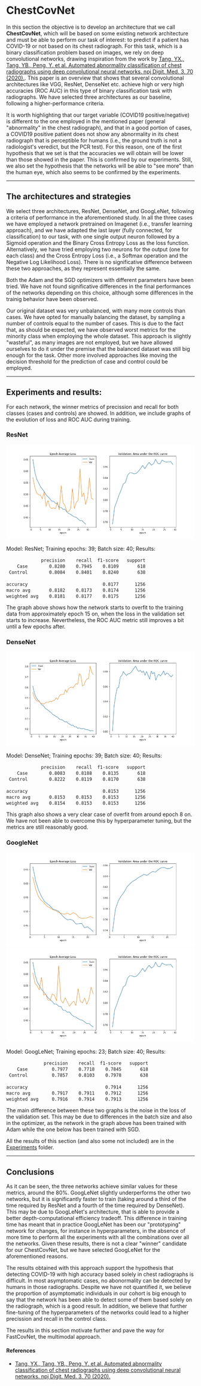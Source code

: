 # ChestCovNet

In this section the objective is to develop an architecture that we call **ChestCovNet**, which will be based on some existing network architecture and must be able to perform our task of interest: to predict if a patient has COVID-19 or not based on its chest radiograph. For this task, which is a binary classification problem based on images, we rely on deep convolutional networks, drawing inspiration from the work by [Tang, YX., Tang, YB., Peng, Y. et al. Automated abnormality classification of chest radiographs using deep convolutional neural networks. npj Digit. Med. 3, 70 (2020).](https://doi.org/10.1038/s41746-020-0273-z). This paper is an overview that shows that several convolutional architectures like VGG, ResNet, DenseNet etc. achieve high or very high accuracies (ROC AUC) in this type of binary classification task with radiographs. We have selected three architectures as our baseline, following a higher-performance criteria. 

It is worth highlighting that our target variable (COVID19 positive/negative) is different to the one employed in the mentioned paper (general "abnormality" in the chest radiograph), and that in a good portion of cases, a COVID19 positive patient does not show any abnormality in its chest radiograph that is perceptible for humans (i.e., the ground truth is not a radiologist's veredict, but the PCR test). For this reason, one of the first hypothesis that we set is that the accuracies we will obtain will be lower than those showed in the paper. This is confirmed by our experiments. Still, we also set the hypothesis that the networks will be able to "see more" than the human eye, which also seems to be confirmed by the experiments.

--------------------------------------

## The architectures and strategies
We select three architectures, ResNet, DenseNet, and GoogLeNet, following a criteria of performance in the aforementioned study. In all the three cases we have employed a network pretrained on Imagenet (i.e., transfer learning approach), and we have adapted the last layer (fully connected, for classification) to our task, with one single output neuron followed by a Sigmoid operation and the Binary Cross Entropy Loss as the loss function. Alternatively, we have tried employing two neurons for the output (one for each class) and the Cross Entropy Loss (i.e., a Softmax operation and the Negative Log Likelihood Loss). There is no significative difference between these two approaches, as they represent essentially the same. 

Both the Adam and the SGD optimizers with different parameters have been tried. We have not found significative differences in the final performances of the networks depending on this choice, although some differences in the trainig behavior have been observed.

Our original dataset was very unbalanced, with many more controls than cases. We have opted for manually balancing the dataset, by sampling a number of controls equal to the number of cases. This is due to the fact that, as should be expected, we have observed worst metrics for the minority class when employing the whole dataset. This approach is slightly "wasteful", as many images are not employed, but we have allowed ourselves to do it under the premise that the balanced dataset was still big enough for the task. Other more involved approaches like moving the decision threshold for the prediction of case and control could be employed.

--------------------------------------

## Experiments and results:

For each network, the winner metrics of precission and recall for both classes (cases and controls) are showed. In addition, we include graphs of the evolution of loss and ROC AUC during training. 


### ResNet
![ResNet training](https://github.com/FastCovNetProject/FastCovNetProject/blob/main/COVID%20Classification/ChestCovNet/Experiments/ResNet/Exp5_Adam.jpg)

Model: ResNet; Training epochs: 39; Batch size: 40; Results: 

                 precision    recall  f1-score   support      
        Case        0.8280    0.7945    0.8109       618
     Control        0.8084    0.8401    0.8240       638

    accuracy                            0.8177      1256
    macro avg       0.8182    0.8173    0.8174      1256
    weighted avg    0.8181    0.8177    0.8175      1256

The graph above shows how the network starts to overfit to the training data from approximately epoch 15 on, when the loss in the validation set starts to increase. Nevertheless, the ROC AUC metric still improves a bit until a few epochs after.

### DenseNet
![Densenet training](https://github.com/FastCovNetProject/FastCovNetProject/blob/main/COVID%20Classification/ChestCovNet/Experiments/DenseNet/Exp2.jpg)

Model: DenseNet; Training epochs: 39; Batch size: 40; Results: 

                 precision    recall  f1-score   support
        Case        0.8083    0.8188    0.8135       618
     Control        0.8222    0.8119    0.8170       638

    accuracy                            0.8153      1256
    macro avg       0.8153    0.8153    0.8153      1256
    weighted avg    0.8154    0.8153    0.8153      1256

This graph also shows a very clear case of overfit from around epoch 8 on. We have not been able to overcome this by hyperparameter tuning, but the metrics are still reasonably good.

### GoogleNet
![GoogleNet training with ADAM optimizer](https://github.com/FastCovNetProject/FastCovNetProject/blob/main/COVID%20Classification/ChestCovNet/Experiments/GoogLeNet/Exp2.jpg)![GoogleNet training with SGD optimizer](https://github.com/FastCovNetProject/FastCovNetProject/blob/main/COVID%20Classification/ChestCovNet/Experiments/GoogLeNet/Exp3_sgd.jpg)


Model: GoogLeNet; Training epochs: 23; Batch size: 40; Results: 

                  precision    recall  f1-score   support
        Case         0.7977    0.7718    0.7845       618
     Control         0.7857    0.8103    0.7978       638

    accuracy                             0.7914      1256
    macro avg        0.7917    0.7911    0.7912      1256
    weighted avg     0.7916    0.7914    0.7913      1256

The main difference between these two graphs is the noise in the loss of the validation set. This may be due to differences in the batch size and also in the optimizer, as the network in the graph above has been trained with Adam while the one below has been trained with SGD.

All the results of this section (and also some not included) are in the [Experiments](https://github.com/FastCovNetProject/FastCovNetProject/tree/main/COVID%20Classification/ChestCovNet/Experiments) folder.

--------------------------------------

## Conclusions

As it can be seen, the three networks achieve similar values for these metrics, around the 80%. GoogLeNet slightly underperforms the other two networks, but it is significantly faster to train (taking around a third of the time required by ResNet and a fourth of the time required by DenseNet). This may be due to GoogLeNet's architecture, that is able to provide a better depth-computational efficiency tradeoff. This difference in training time has meant that in practice GoogLeNet has been our "prototyping" network for changes, for instance in hyperparameters, in the absence of more time to perform all the experiments with all the combinations over all the networks. Given these results, there is not a clear "winner" candidate for our ChestCovNet, but we have selected GoogLeNet for the aforementioned reasons.

The results obtained with this approach support the hypothesis that detecting COVID-19 with high accuracy based solely in chest radiographs is difficult. In most asymptomatic cases, no abonormality can be detected by humans in those radiographs. Despite we have not quantified it, we believe the proportion of asymptomatic individuals in our cohort is big enough to say that the network has been able to detect some of them based solely on the radiograph, which is a good result. In addition, we believe that further fine-tuning of the hyperparameters of the networks could lead to a higher precission and recall in the control class.

The results in this section motivate further and pave the way for FastCovNet, the multimodal approach.

#### References

* [Tang, YX., Tang, YB., Peng, Y. et al. Automated abnormality classification of chest radiographs using deep convolutional neural networks. npj Digit. Med. 3, 70 (2020).](https://doi.org/10.1038/s41746-020-0273-z)
